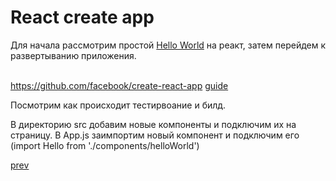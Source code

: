 <h1>React create app</h1>

<div>
Для начала рассмотрим простой <a href="./../../../React/01/app.html">Hello World</a> на реакт, затем перейдем к развертыванию приложения.
</div>

<br/>

<div>

<a href="https://github.com/facebook/create-react-app">https://github.com/facebook/create-react-app</a>
<a href="https://github.com/facebook/create-react-app#user-content-user-guide">guide</a>

<div>
Посмотрим как происходит тестирвоание и билд.

<br/>

В директорию src добавим новые компоненты и подключим их на страницу.
В App.js заимпортим новый компонент и подключим его (import Hello from './components/helloWorld')
</div>

</div>

<a href="06.md">prev</a>